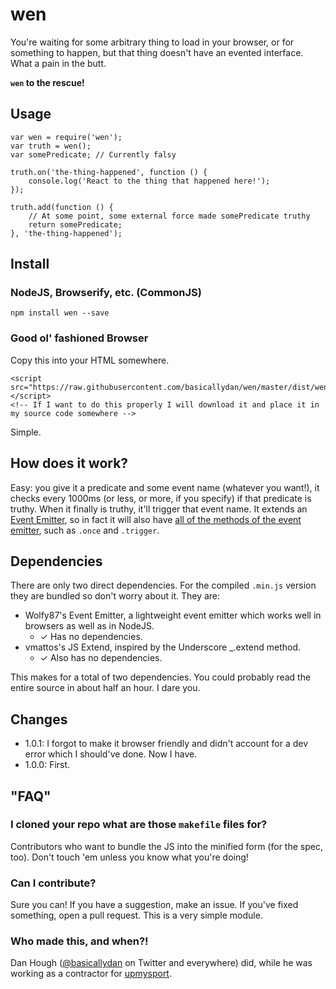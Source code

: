 # wen

You're waiting for some arbitrary thing to load in your browser, or for something to happen, but that thing doesn't have an evented interface. What a pain in the butt.

**`wen` to the rescue!**

## Usage

```
var wen = require('wen');
var truth = wen();
var somePredicate; // Currently falsy

truth.on('the-thing-happened', function () {
	console.log('React to the thing that happened here!');
});

truth.add(function () {
	// At some point, some external force made somePredicate truthy
	return somePredicate;
}, 'the-thing-happened');
```

## Install

### NodeJS, Browserify, etc. (CommonJS)

```
npm install wen --save
```

### Good ol' fashioned Browser

Copy this into your HTML somewhere.

```
<script src="https://raw.githubusercontent.com/basicallydan/wen/master/dist/wen.1.0.1.min.js"></script>
<!-- If I want to do this properly I will download it and place it in my source code somewhere -->
```

Simple.

## How does it work?

Easy: you give it a predicate and some event name (whatever you want!), it checks every 1000ms (or less, or more, if you specify) if that predicate is truthy. When it finally is truthy, it'll trigger that event name. It extends an [Event Emitter](https://github.com/Wolfy87/EventEmitter), so in fact it will also have [all of the methods of the event emitter](https://github.com/Wolfy87/EventEmitter/blob/master/docs/api.md), such as `.once` and `.trigger`.

## Dependencies

There are only two direct dependencies. For the compiled `.min.js` version they are bundled so don't worry about it. They are:

* Wolfy87's Event Emitter, a lightweight event emitter which works well in browsers as well as in NodeJS.
  * ✓ Has no dependencies.
* vmattos's JS Extend, inspired by the Underscore _.extend method.
  * ✓ Also has no dependencies.

This makes for a total of two dependencies. You could probably read the entire source in about half an hour. I dare you.

## Changes

* 1.0.1: I forgot to make it browser friendly and didn't account for a dev error which I should've done. Now I have.
* 1.0.0: First.

## "FAQ"

### I cloned your repo what are those `makefile` files for?

Contributors who want to bundle the JS into the minified form (for the spec, too). Don't touch 'em unless you know what you're doing!

### Can I contribute?

Sure you can! If you have a suggestion, make an issue. If you've fixed something, open a pull request. This is a very simple module.

### Who made this, and when?!

Dan Hough ([@basicallydan](https://twitter.com/basicallydan) on Twitter and everywhere) did, while he was working as a contractor for [upmysport](https://upmysport.com).